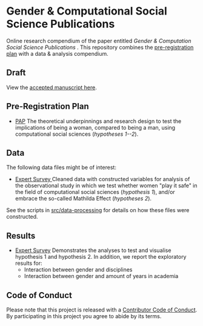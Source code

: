 # Gender &amp; Computational Social Science Publications 
Online research compendium of the paper entitled _Gender &amp; Computation Social Science Publications_ . This repository combines the [pre-registration plan](docs/pap/pap.pdf) with a data &amp; analysis compendium.

## Draft
View the [accepted manuscript here](report/accepted_manuscript.pdf).

## Pre-Registration Plan
* [PAP](docs/pap/pap.pdf) The theoretical underpinnings and research design to test the implications of being a woman, compared to being a man, using computational social sciences (_hypotheses 1--2_).

## Data
The following data files might be of interest:

* [Expert Survey ](data/intermediate/clean_data.RData) Cleaned data with constructed variables for analysis of the observational study in which we test whether women "play it safe" in the field of computational social sciences (_hypothesis 1_), and/or embrace the so-called Mathilda Effect (_hypotheses 2_).

See the scripts in [src/data-processing](src/data-processing/prep_data.md) for details on how these files were constructed.

## Results
* [Expert Survey](src/analysis/analysis.md) Demonstrates the analyses to test and visualise hypothesis 1 and hypothesis 2. In addition, we report the exploratory results for:
	- Interaction between gender and disciplines
	- Interaction between gender and amount of years in academia

## Code of Conduct
Please note that this project is released with a [Contributor Code of Conduct](CONDUCT.md). By participating in this project you agree to abide by its terms.